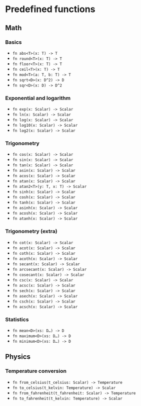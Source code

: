 # Predefined functions

## Math

### Basics

* `fn abs<T>(x: T) -> T`
* `fn round<T>(x: T) -> T`
* `fn floor<T>(x: T) -> T`
* `fn ceil<T>(x: T) -> T`
* `fn mod<T>(a: T, b: T) -> T`
* `fn sqrt<D>(x: D^2) -> D`
* `fn sqr<D>(x: D) -> D^2`

### Exponential and logarithm

* `fn exp(x: Scalar) -> Scalar`
* `fn ln(x: Scalar) -> Scalar`
* `fn log(x: Scalar) -> Scalar`
* `fn log10(x: Scalar) -> Scalar`
* `fn log2(x: Scalar) -> Scalar`

### Trigonometry

* `fn cos(x: Scalar) -> Scalar`
* `fn sin(x: Scalar) -> Scalar`
* `fn tan(x: Scalar) -> Scalar`
* `fn asin(x: Scalar) -> Scalar`
* `fn acos(x: Scalar) -> Scalar`
* `fn atan(x: Scalar) -> Scalar`
* `fn atan2<T>(y: T, x: T) -> Scalar`
* `fn sinh(x: Scalar) -> Scalar`
* `fn cosh(x: Scalar) -> Scalar`
* `fn tanh(x: Scalar) -> Scalar`
* `fn asinh(x: Scalar) -> Scalar`
* `fn acosh(x: Scalar) -> Scalar`
* `fn atanh(x: Scalar) -> Scalar`

### Trigonometry (extra)

* `fn cot(x: Scalar) -> Scalar`
* `fn acot(x: Scalar) -> Scalar`
* `fn coth(x: Scalar) -> Scalar`
* `fn acoth(x: Scalar) -> Scalar`
* `fn secant(x: Scalar) -> Scalar`
* `fn arcsecant(x: Scalar) -> Scalar`
* `fn cosecant(x: Scalar) -> Scalar`
* `fn csc(x: Scalar) -> Scalar`
* `fn acsc(x: Scalar) -> Scalar`
* `fn sech(x: Scalar) -> Scalar`
* `fn asech(x: Scalar) -> Scalar`
* `fn csch(x: Scalar) -> Scalar`
* `fn acsch(x: Scalar) -> Scalar`

### Statistics

* `fn mean<D>(xs: D…) -> D`
* `fn maximum<D>(xs: D…) -> D`
* `fn minimum<D>(xs: D…) -> D`

## Physics

### Temperature conversion

* `fn from_celsius(t_celsius: Scalar) -> Temperature`
* `fn to_celsius(t_kelvin: Temperature) -> Scalar`
* `fn from_fahrenheit(t_fahrenheit: Scalar) -> Temperature`
* `fn to_fahrenheit(t_kelvin: Temperature) -> Scalar`
